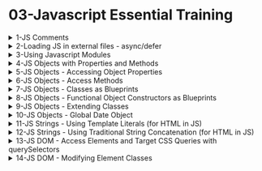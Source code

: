 # 03-Javascript Essential Training

<details>
<summary>1-JS Comments</summary>

# JS Comments

```js
// Single line comment

/* Multi-line comment
See! this line is also commented out! */

/**
 * function updateBackpack
 * returns HTML
 * @param {string} update
 */
const updateBackpack = (update) => {
  let main = document.querySelector("main"); // main is an element
  main.innerHTML = markup(backpack);
  console.info(update);
};
```

# #END</details>

<details>
<summary>2-Loading JS in external files - async/defer</summary>

# Loading JS in external files - async/defer

### src-AI-Software/my_projects/06_js_ess_proj/Exercises/DEMO/02_03/index.html:

```html
<!DOCTYPE html>
<html lang="en">
  <head>
    <meta charset="UTF-8" />
    <meta name="viewport" content="width=device-width, initial-scale=1.0" />
    <title>Module demo</title>
    <script src="script.js" defer></script>
  </head>
  <body></body>
</html>
```

### src-AI-Software/my_projects/06_js_ess_proj/Exercises/DEMO/02_03/script.js:

```js
/**
 * Create a Backpack object, populate some HTML to display its properties.
 */
const updateBackpack = (update) => {
  let main = document.querySelector("main");
  main.innerHTML = markup(backpack);
  console.info(update);
};

const backpack = {
  name: "Everyday Backpack",
  volume: 30,
  color: "grey",
  pocketNum: 15,
  strapLength: {
    left: 26,
    right: 26,
  },
  lidOpen: false,
  toggleLid: function (lidStatus) {
    this.lidOpen = lidStatus;
    updateBackpack(`Lid status changed.`);
  },
  newStrapLength: function (lengthLeft, lengthRight) {
    this.strapLength.left = lengthLeft;
    this.strapLength.right = lengthRight;
    updateBackpack(`Strap lengths updated.`);
  },
};

const markup = (backpack) => {
  return `
  <div>
    <h3>${backpack.name}</h3>
    <ul>
      <li>Volume: ${backpack.volume}</li>
      <li>Color: ${backpack.color}</li>
      <li>Number of pockets: ${backpack.pocketNum}</li>
      <li>Strap lengths: L: ${backpack.strapLength.left}, R: ${
    backpack.strapLength.right
  } </li>
      <li>Top lid: ${backpack.lidOpen ? "Open" : "Closed"}</li>
    </ul>
  </div>
`;
};

const main = document.createElement("main");
main.innerHTML = markup(backpack);
document.body.appendChild(main);

```

![image](https://github.com/omeatai/src-AI-Software/assets/32337103/7a2527a8-053d-42d7-8977-29590ac3c285)
![image](https://github.com/omeatai/src-AI-Software/assets/32337103/655ed317-c00b-41f1-b92a-ff22b6c8e4e3)
![image](https://github.com/omeatai/src-AI-Software/assets/32337103/1e866625-1f55-4eca-a72a-e4cb4694679f)
![image](https://github.com/omeatai/src-AI-Software/assets/32337103/ddb21a9a-886c-4e4d-ad69-3c52e3f86d9c)
![image](https://github.com/omeatai/src-AI-Software/assets/32337103/d9843fb1-98be-4b06-afbc-220cec2b08ef)

<img width="1492" alt="image" src="https://github.com/omeatai/src-AI-Software/assets/32337103/2bebf9cd-6349-4dc9-a93a-d7899a8e4dce">
<img width="1492" alt="image" src="https://github.com/omeatai/src-AI-Software/assets/32337103/2d7d8f8b-937f-48cd-a3f4-b70f6399cd03">

# #END</details>

<details>
<summary>3-Using Javascript Modules</summary>

# Using Javascript Modules

### src-AI-Software/my_projects/06_js_ess_proj/Exercises/DEMO/02_04/index.html:

```html
<!DOCTYPE html>
<html lang="en">
  <head>
    <meta charset="UTF-8" />
    <meta name="viewport" content="width=device-width, initial-scale=1.0" />
    <title>Module demo</title>
    <script type="module" src="backpack.js"></script>
    <script type="module" src="script.js"></script>
  </head>
  <body></body>
</html>

```

### src-AI-Software/my_projects/06_js_ess_proj/Exercises/DEMO/02_04/backpack.js:

```js
const updateBackpack = (update) => {
  let main = document.querySelector("main");
  main.innerHTML = markup(backpack);
  console.info(update);
};

const backpack = {
  name: "Everyday Backpack",
  volume: 30,
  color: "grey",
  pocketNum: 15,
  strapLength: {
    left: 26,
    right: 26,
  },
  lidOpen: false,
  toggleLid: function (lidStatus) {
    this.lidOpen = lidStatus;
    updateBackpack(`Lid status changed.`);
  },
  newStrapLength: function (lengthLeft, lengthRight) {
    this.strapLength.left = lengthLeft;
    this.strapLength.right = lengthRight;
    updateBackpack(`Strap lengths updated.`);
  },
};

export default backpack;
```

### src-AI-Software/my_projects/06_js_ess_proj/Exercises/DEMO/02_04/script.js:

```js
/**
 * Create a Backpack object, populate some HTML to display its properties.
 */
import backpack from "./backpack.js";

const markup = (backpack) => {
  return `
  <div>
    <h3>${backpack.name}</h3>
    <ul>
      <li>Volume: ${backpack.volume}</li>
      <li>Color: ${backpack.color}</li>
      <li>Number of pockets: ${backpack.pocketNum}</li>
      <li>Strap lengths: L: ${backpack.strapLength.left}, R: ${
    backpack.strapLength.right
  } </li>
      <li>Top lid: ${backpack.lidOpen ? "Open" : "Closed"}</li>
    </ul>
  </div>
`;
};

const main = document.createElement("main");
main.innerHTML = markup(backpack);
document.body.appendChild(main);

```

![image](https://github.com/omeatai/src-AI-Software/assets/32337103/e8ce63d9-72da-4714-b72a-e464c8990440)

<img width="1492" alt="image" src="https://github.com/omeatai/src-AI-Software/assets/32337103/a3c7f6bf-b688-4330-98fa-49ea38cbb029">
<img width="1492" alt="image" src="https://github.com/omeatai/src-AI-Software/assets/32337103/09d0ecee-1361-42a3-85ad-4bc9128b9e1d">
<img width="1492" alt="image" src="https://github.com/omeatai/src-AI-Software/assets/32337103/3123111d-0662-4741-8cef-9832b3554e4b">

# #END</details>

<details>
<summary>4-JS Objects with Properties and Methods </summary>

## JS Objects with Properties and Methods

### src-AI-Software/my_projects/06_js_ess_proj/Exercises/DEMO/03_02/index.html:

```html
<!DOCTYPE html>
<html lang="en">
  <head>
    <meta charset="UTF-8" />
    <meta name="viewport" content="width=device-width, initial-scale=1.0" />
    <title>Building a JavaScript object from scratch</title>
    <script src="script.js" defer></script>
  </head>
  <body></body>
</html>

```

### src-AI-Software/my_projects/06_js_ess_proj/Exercises/DEMO/03_02/script.js:

```js
/**
 * Create a Backpack object.
 */

const backpack = {
  name: "Everyday Backpack", // This is a Property
  volume: 30,
  color: "grey",
  pocketNum: 15, // This is a Property
  strapLength: {
    // This is a Property
    left: 26,
    right: 26,
  },
  lidOpen: false, // This is a Property

  toggleLid: function (lidStatus) {
    // This is a Method
    this.lidOpen = lidStatus;
  },
  newStrapLength: function (lengthLeft, lengthRight) {
    // This is a Method
    this.strapLength.left = lengthLeft;
    this.strapLength.right = lengthRight;
  },
};

```

![image](https://github.com/omeatai/src-AI-Software/assets/32337103/afb49d58-ca67-4516-bb29-c8c074b1f47e)

<img width="1492" alt="image" src="https://github.com/omeatai/src-AI-Software/assets/32337103/45ef5068-dc20-48cb-a955-e48e320c64d8">

# #END</details>

<details>
<summary>5-JS Objects - Accessing Object Properties </summary>

# JS Objects - Accessing Object Properties

### src-AI-Software/my_projects/06_js_ess_proj/Exercises/DEMO/03_08/index.html:

```html
<!DOCTYPE html>
<html lang="en">
  <head>
    <meta charset="UTF-8" />
    <meta name="viewport" content="width=device-width, initial-scale=1.0" />
    <title>Object methods</title>
    <script src="script.js" defer></script>
  </head>
  <body></body>
</html>

```

### src-AI-Software/my_projects/06_js_ess_proj/Exercises/DEMO/03_08/script.js:

```js
/**
 * Create a Backpack object.
 */

const backpack = {
  name: "Everyday Backpack",
  volume: 30,
  color: "grey",
  pocketNum: 15,
  strapLength: {
    left: 26,
    right: 26,
  },
  lidOpen: false,

  toggleLid: function (lidStatus) {
    this.lidOpen = lidStatus;
  },
  newStrapLength: function (lengthLeft, lengthRight) {
    this.strapLength.left = lengthLeft;
    this.strapLength.right = lengthRight;
  },
};

console.log("The backpack object:", backpack);
console.log("The pocketNum value:", backpack.pocketNum);
console.log("Left before:", backpack.strapLength.left);

console.log("The pocketNum value:", backpack["pocketNum"]);

let query = "pocketNum";
console.log("The pocketNum value:", backpack[query]);
```

## Output

```x
The backpack object: {name: 'Everyday Backpack', volume: 30, color: 'grey', pocketNum: 15, strapLength: {…}, …}
The pocketNum value: 15
Left before: 26
The pocketNum value: 15
The pocketNum value: 15
```

![image](https://github.com/omeatai/src-AI-Software/assets/32337103/ae17e8fd-7c08-4ab5-9153-fe24d75f9a05)

<img width="1492" alt="image" src="https://github.com/omeatai/src-AI-Software/assets/32337103/17d02b3c-7bf2-4841-904b-5626e8bb1263">

### src-AI-Software/my_projects/06_js_ess_proj/Exercises/DEMO/Practice/03_07/script.js:

```js
/**
 * Practice: Building objects
 *
 * - Create JavaScript objects based on objects in your current environment.
 * - Give each object an identifiable name.
 * - Create properties to describe the objects and set their values.
 * - Find an object that has another object inside of it to create a nested object.
 * - Test your objects in the browser console by accessing the entire object and its specific properties.
 */

// Create an object for a car
const car = {
  make: "Toyota",
  model: "Corolla",
  year: 2020,
  color: "black",
  price: 20000,
  lightBulbON: true,
  "travel bag": {
    brand: "chanel",
    color: "black",
    straps: 2,
    compartments: 3,
    contents: {
      clothes: 5,
      shoes: 2,
      toiletries: 1,
      electronics: 1,
    },
  },

  start: function () {
    console.log("Car started");
  },

  stop: function () {
    console.log("Car stopped");
  },

  drive: function () {
    console.log("Car is moving");
  },

  toggleLights: function (lightBulbON) {
    this.lightBulbON = !this.lightBulbON;
    console.log(
      this.lightBulbON ? "Light is turned ON" : "Light is turned OFF"
    );
  },

  lightStatus: function () {
    console.log(this.lightBulbON ? "Light is ON" : "Light is OFF");
    return this.lightBulbON;
  },
};

console.log("Car", car);
console.log("Car Model", car.model);
console.log("Car Year", car.year);
console.log("Car Bulb Status", car.lightStatus());
console.log("Car Luggage contents", car["travel bag"].contents);

```

## Output

```x
Car 
{make: 'Toyota', model: 'Corolla', year: 2020, color: 'black', price: 20000, …}
Car Model Corolla
Car Year 2020
Light is ON
Car Bulb Status true
Car Luggage contents 
{clothes: 5, shoes: 2, toiletries: 1, electronics: 1}
clothes: 5
electronics: 1
shoes: 2
toiletries: 1

```

![image](https://github.com/omeatai/src-AI-Software/assets/32337103/ec2ab3d9-bbbf-453f-9b2b-4811661d14b1)


# #END</details>

<details>
<summary>6-JS Objects - Access Methods </summary>

# JS Objects - Access Methods

### src-AI-Software/my_projects/06_js_ess_proj/Exercises/DEMO/03_08e/index.html:

```html
<!DOCTYPE html>
<html lang="en">
  <head>
    <meta charset="UTF-8" />
    <meta name="viewport" content="width=device-width, initial-scale=1.0" />
    <title>Object methods</title>
    <script src="script.js" defer></script>
  </head>
  <body></body>
</html>

```

### src-AI-Software/my_projects/06_js_ess_proj/Exercises/DEMO/03_08e/script.js:

```js
/**
 * Create a Backpack object.
 */

const backpack = {
  name: "Everyday Backpack",
  volume: 30,
  color: "grey",
  pocketNum: 15,
  strapLength: {
    left: 26,
    right: 26,
  },
  lidOpen: false,
  toggleLid: function (lidStatus) {
    this.lidOpen = lidStatus;
  },
  newStrapLength: function (lengthLeft, lengthRight) {
    this.strapLength.left = lengthLeft;
    this.strapLength.right = lengthRight;
  },
};

console.log("The backpack object:", backpack);
console.log("The pocketNum value:", backpack.pocketNum);
console.log("Left before:", backpack.strapLength.left);

backpack.newStrapLength(10, 15);

console.log("Left after:", backpack.strapLength.left);

```

## Output

```x
The backpack object: {name: 'Everyday Backpack', volume: 30, color: 'grey', pocketNum: 15, strapLength: {…}, …}color: "grey"lidOpen: falsename: "Everyday Backpack"newStrapLength: ƒ (lengthLeft, lengthRight)pocketNum: 15strapLength: {left: 10, right: 15}toggleLid: ƒ (lidStatus)volume: 30[[Prototype]]: Object
The pocketNum value: 15
Left before: 26
Left after: 10
```

![image](https://github.com/omeatai/src-AI-Software/assets/32337103/ad7cec28-0894-4a41-9ad7-3800aecaa13e)

<img width="1492" alt="image" src="https://github.com/omeatai/src-AI-Software/assets/32337103/776614f9-2f88-41b7-b2e9-b5fad9d297e6">

### src-AI-Software/my_projects/06_js_ess_proj/Exercises/DEMO/Practice/03_09/script.js:

```js
/**
 * Practice: Making methods
 *
 * - Create a method for each object property.
 * - The method receives a value to match the property to be changed.
 * - Create a simple function to replace the current property value with the received value.
 * - Test the method by sending new values and checking the properties in the console.
 */

const backpack = {
  name: "Everyday Backpack",
  volume: 30,
  color: "grey",
  pocketNum: 15,
  strapLength: {
    left: 26,
    right: 26,
  },
  toggleLid: function (lidStatus) {
    this.lidOpen = lidStatus;
  },
  newStrapLength: function (lengthLeft, lengthRight) {
    this.strapLength.left = lengthLeft;
    this.strapLength.right = lengthRight;
  },

  setName: function (newName) {
    this.name = newName;
    console.log("The new name is: ", this.name);
  },

  setVolume: function (newVolume) {
    this.volume = newVolume;
    console.log("The new volume is: ", this.volume);
  },

  setColor: function (newColor) {
    this.color = newColor;
    console.log("The new color is: ", this.color);
  },

  setStrapLength: function (leftStrapLength, rightStrapLength) {
    this.strapLength.left = leftStrapLength;
    this.strapLength.right = rightStrapLength;
    console.log("The new strap length is: ", this.strapLength);
  },
};

```

## Output

```x
backpack.name
'Everyday Backpack'

backpack.setName("Ruby Backpack")
script.js:29 The new name is:  Ruby Backpack
undefined

backpack.name
'Ruby Backpack'

backpack.setStrapLength(10, 15)
script.js:45 The new strap length is:  {left: 10, right: 15}
undefined

backpack.strapLength
{left: 10, right: 15}
```

![image](https://github.com/omeatai/src-AI-Software/assets/32337103/941ca51e-5a3a-40f2-8bf9-3a87b0875084)

<img width="1448" alt="image" src="https://github.com/omeatai/src-AI-Software/assets/32337103/d3cd6967-7127-4fd9-88c1-0a27042aba6e">

# #END</details>

<details>
<summary>7-JS Objects - Classes as Blueprints </summary>

# JS Objects - Classes as Blueprints

### src-AI-Software/my_projects/06_js_ess_proj/Exercises/DEMO/03_10/index.html:

```html
<!DOCTYPE html>
<html lang="en">
  <head>
    <meta charset="UTF-8" />
    <meta name="viewport" content="width=device-width, initial-scale=1.0" />
    <title>Classes</title>
    <script type="module" src="Backpack.js"></script>
    <script type="module" src="script.js"></script>
  </head>
  <body></body>
</html>

```

### src-AI-Software/my_projects/06_js_ess_proj/Exercises/DEMO/03_10/Backpack.js:

```js
/**
 * Creating classes:
 *
 * Class declaration: class Name {}
 * Class expression:  const Name = class {}
 */

class Backpack {
  constructor(
    // Defines parameters:
    name,
    volume,
    color,
    pocketNum,
    strapLengthL,
    strapLengthR,
    lidOpen
  ) {
    // Define properties:
    this.name = name;
    this.volume = volume;
    this.color = color;
    this.pocketNum = pocketNum;
    this.strapLength = {
      left: strapLengthL,
      right: strapLengthR,
    };
    this.lidOpen = lidOpen;
  }

  // Add methods like normal functions:
  toggleLid(lidStatus) {
    this.lidOpen = lidStatus;
  }
  newStrapLength(lengthLeft, lengthRight) {
    this.strapLength.left = lengthLeft;
    this.strapLength.right = lengthRight;
  }
}

export default Backpack;

```

### src-AI-Software/my_projects/06_js_ess_proj/Exercises/DEMO/03_10/script.js:

```js
/**
 * Create a class for the Backpack object type.
 * @link https://developer.mozilla.org/en-US/docs/Web/JavaScript/Reference/Classes
 */
import Backpack from "./Backpack.js";

const everydayPack = new Backpack(
  "Everyday Backpack",
  30,
  "grey",
  15,
  26,
  26,
  false
);

console.log("The everydayPack object:", everydayPack);
console.log("The pocketNum value:", everydayPack.pocketNum);

```

## Output

```x
The everydayPack object: Backpack {name: 'Everyday Backpack', volume: 30, color: 'grey', pocketNum: 15, strapLength: {…}, …}
The pocketNum value: 15
```

![image](https://github.com/omeatai/src-AI-Software/assets/32337103/9ba1b5a0-e4b3-4b20-82a6-2f147e214b1f)

<img width="1492" alt="image" src="https://github.com/omeatai/src-AI-Software/assets/32337103/3b359261-5164-472b-aaa0-6e28bb1d527a">

<img width="1492" alt="image" src="https://github.com/omeatai/src-AI-Software/assets/32337103/d4550153-068d-48db-b8d7-ab06394f56d9">

# #END</details>

<details>
<summary>8-JS Objects - Functional Object Constructors as Blueprints </summary>

# JS Objects - Functional Object Constructors as Blueprints

### src-AI-Software/my_projects/06_js_ess_proj/Exercises/DEMO/03_11/index.html:

```html
<!DOCTYPE html>
<html lang="en">
  <head>
    <meta charset="UTF-8" />
    <meta name="viewport" content="width=device-width, initial-scale=1.0" />
    <title>Classes</title>
    <script src="script.js" defer></script>
  </head>
  <body></body>
</html>

```

### src-AI-Software/my_projects/06_js_ess_proj/Exercises/DEMO/03_11/script.js:

```js
/**
 * Create an object constructor function for the Backpack object type.
 * @link https://developer.mozilla.org/en-US/docs/Web/JavaScript/Reference/Operators/new
 */

function Backpack(
  name,
  volume,
  color,
  pocketNum,
  strapLengthL,
  strapLengthR,
  lidOpen
) {
  this.name = name;
  this.volume = volume;
  this.color = color;
  this.pocketNum = pocketNum;
  this.strapLength = {
    left: strapLengthL,
    right: strapLengthR,
  };
  this.lidOpen = lidOpen;

  // Methods are within the Constructor
  this.toggleLid = function (lidStatus) {
    this.lidOpen = lidStatus;
  };
  this.newStrapLength = function (lengthLeft, lengthRight) {
    this.strapLength.left = lengthLeft;
    this.strapLength.right = lengthRight;
  };
}

const everydayPack = new Backpack(
  "Everyday Backpack",
  30,
  "grey",
  15,
  26,
  26,
  false
);

```

![image](https://github.com/omeatai/src-AI-Software/assets/32337103/34bcd280-72f6-494f-8071-94e599e0a678)

<img width="1448" alt="image" src="https://github.com/omeatai/src-AI-Software/assets/32337103/f742e4f2-6adb-4cec-8acf-729fc1655e05">

# Another Sample

```js
const bookTitle = "Alice's Adventures in Wonderland"
const bookAuthor = "Lewis Carroll"
const bookPubYear = 1865
const bookISBN = 9798369203415

// Your code goes here
function Book(bookTitle, bookAuthor, bookISBN, bookPubYear){
        this.title = bookTitle
        this.author = bookAuthor
        this.ISBN = bookISBN
        this.publicationYear = bookPubYear
}

```

# #END</details>

<details>
<summary>9-JS Objects - Extending Classes </summary>

# JS Objects - Extending Classes

### src-AI-Software/my_projects/06_js_ess_proj/Exercises/DEMO/03_11/index.html:

```js
<!DOCTYPE html>
<html lang="en">
  <head>
    <meta charset="UTF-8" />
    <meta name="viewport" content="width=device-width, initial-scale=1.0" />
    <title>Extending Classes</title>
    <script src="script.js" defer></script>
  </head>
  <body></body>
</html>

```

### src-AI-Software/my_projects/06_js_ess_proj/Exercises/DEMO/03_11/script.js:

```js
/**
 * Create an object constructor function for the Backpack object type.
 * @link https://developer.mozilla.org/en-US/docs/Web/JavaScript/Reference/Operators/new
 */

class Backpack {
  constructor(
    // Defines parameters:
    name,
    volume,
    color,
    pocketNum,
    strapLengthL,
    strapLengthR,
    lidOpen
  ) {
    // Define properties:
    this.name = name;
    this.volume = volume;
    this.color = color;
    this.pocketNum = pocketNum;
    this.strapLength = {
      left: strapLengthL,
      right: strapLengthR,
    };
    this.lidOpen = lidOpen;
  }

  // Add methods like normal functions:
  toggleLid(lidStatus) {
    this.lidOpen = lidStatus;
  }
  newStrapLength(lengthLeft, lengthRight) {
    this.strapLength.left = lengthLeft;
    this.strapLength.right = lengthRight;
  }
}

class HikingBackpack extends Backpack {
  constructor(
    name,
    volume,
    color,
    pocketNum,
    strapLengthL,
    strapLengthR,
    lidOpen,
    hydrationCapacity
  ) {
    // Initialize the parent class properties
    super(name, volume, color, pocketNum, strapLengthL, strapLengthR, lidOpen);
    // New property specific to HikingBackpack
    this.hydrationCapacity = hydrationCapacity; // Capacity in liters
  }

  // Method to check the hydration level and alert if it needs refilling
  checkHydration() {
    if (this.hydrationCapacity > 0) {
      console.log(`You have ${this.hydrationCapacity} liters of water left.`);
    } else {
      console.log("Time to refill your water!");
    }
  }

  // Extend or override methods from the parent class if necessary
  // For example, adding extra functionality when the lid is toggled
  toggleLid(lidStatus) {
    super.toggleLid(lidStatus); // Call the parent method
    if (lidStatus) {
      console.log(
        "Your hiking backpack lid is open. Remember to check to make sure the hydration pack is inserted."
      );
    } else {
      console.log(
        "Your hiking backpack lid is closed. Remember to check to make sure the hydration pack is inserted."
      );
    }
  }
}

const everydayPack = new HikingBackpack(
  "Everyday Backpack",
  30,
  "grey",
  15,
  26,
  26,
  false,
  30
);

console.log("The everydayPack object:", everydayPack);
console.log("The hydration level:", everydayPack.hydrationCapacity);
console.log("Check the hydration pack", everydayPack.checkHydration());
console.log("Open the lid", everydayPack.toggleLid(true));

```

## Output

```x
The everydayPack object: HikingBackpack {name: 'Everyday Backpack', volume: 30, color: 'grey', pocketNum: 15, strapLength: {…}, …}
The hydration level: 30
You have 30 liters of water left.
Check the hydration pack undefined
Your hiking backpack lid is open. Remember to check to make sure the hydration pack is inserted.
```

![image](https://github.com/omeatai/src-AI-Software/assets/32337103/feb208e1-8c4b-4bdb-9fb0-9e998fcb934b)

<img width="1448" alt="image" src="https://github.com/omeatai/src-AI-Software/assets/32337103/b49ff9ef-27fd-4d26-92e8-ceceee4c45d6">

### src-AI-Software/my_projects/06_js_ess_proj/Exercises/DEMO/Practice/03_12b/index.html:

```html
<!DOCTYPE html>
<html lang="en">
  <head>
    <meta charset="UTF-8" />
    <meta name="viewport" content="width=device-width, initial-scale=1.0" />
    <title>Practice: Making classes and objects</title>
    <script type="module" src="script.js" defer></script>
  </head>
  <body></body>
</html>

```

### src-AI-Software/my_projects/06_js_ess_proj/Exercises/DEMO/Practice/03_12b/script.js:

```js
/**
 * Practice: Making classes and objects
 *
 * - Find a type of object you have more than one of in your house (eg. clothing, writing tools, etc).
 * - Create a class describing this object type - its properties and methods.
 * - Create several objects using the class.
 * - Test the objects by calling their properties and using their methods in the console.
 */

import { Jug, ArmyJug } from "./Jug.js";

const mySmallJug = new Jug("My Small Jug", 5, "green", "plastic", false);
const myArmyJug = new ArmyJug("My Army Jug", 10, "brown", "metal", true, true);

console.log(mySmallJug);
console.log(mySmallJug.volume);
console.log(mySmallJug.setVolume(10));
console.log(mySmallJug.volume);

console.log(myArmyJug);
console.log(myArmyJug.color);
console.log(myArmyJug.hasStraw);
console.log(myArmyJug.toggleStraw());
console.log(myArmyJug.hasStraw);

/**
 * Creates a new WaterJug object.
 * @param {string} name - The name of the WaterJug.
 * @param {number} volume - The volume of the water in the jug in liters.
 * @param {string} color- The color of the water jug.
 * @param {string} material - The type of material used to make the jug.
 * @param {boolean} lidOpen - The status of the lid on the jug.
 */

const waterJug = {
  name: "Water Jug",
  volume: 15,
  color: "blue",
  material: "plastic",
  lidOpen: false,

  toggleLid: function (lidStatus) {
    this.lidOpen = lidStatus;
  },
  setVolume: function (newVolume) {
    this.volume = newVolume;
    console.log("The new volume is: ", this.volume);
  },
  setName: function (newName) {
    this.name = newName;
    console.log("The new name is: ", this.name);
  },
};

```

### src-AI-Software/my_projects/06_js_ess_proj/Exercises/DEMO/Practice/03_12b/Jug.js:

```js
/**
 * Represents a water jug with various properties.
 * @class Jug
 * @constructor
 * @param {string} name - The name of the water jug.
 * @param {number} volume - The volume of water in the jug, in liters.
 * @param {string} color - The color of the jug.
 * @param {string} material - The material used to make the jug.
 * @param {boolean} lidOpen - Indicates whether the jug's lid is open or closed.
 */
class Jug {
  constructor(name, volume, color, material, lidOpen) {
    this.name = name;
    this.volume = volume;
    this.color = color;
    this.material = material;
    this.lidOpen = lidOpen;
  }

  /**
   * Toggles the status of the Jug's lid from open to close or vice versa.
   * @returns {void}
   */
  toggleLid(lidStatus) {
    this.lidOpen = lidStatus;
  }

  /**
   * Sets the volume of the Jug.
   * Logs the new volume to the console.
   * @param {number} newVolume - The new volume to set.
   * @returns {void}
   */
  setVolume(newVolume) {
    this.volume = newVolume;
    console.log(`The new volume is: ${this.volume}`);
  }

  /**
   * Sets the name of the Jug.
   * Logs the new name to the console.
   * @param {string} newName - The new name to set.
   * @returns {void}
   */
  setName(newName) {
    this.name = newName;
    console.log("The new name is: ", this.name);
  }
}

/**
 * Represents an Army Jug with properties and methods
 *
 * @class ArmyJug
 * @extends {Jug}
 * @constructor
 * @param {string} name - The name of the water jug.
 * @param {number} volume - The volume of water in the jug, in liters.
 * @param {string} color - The color of the jug.
 * @param {string} material - The material used to make the jug.
 * @param {boolean} lidOpen - Indicates whether the jug's lid is open or closed.
 * @param {boolean} hasStraw - Indicates whether a straw is in the Jug as true or false.
 */
class ArmyJug extends Jug {
  constructor(name, volume, color, material, lidOpen, hasStraw) {
    super(name, volume, color, material, lidOpen);
    this.hasStraw = true;
  }

  /**
   * Toggle the status of the hasStraw property in the Army Jug.
   * Logs the hasStraw property status
   * @returns {void}
   */
  toggleStraw() {
    this.hasStraw = !this.hasStraw;
    console.log("The straw is: ", this.hasStraw ? "inside" : "outside");
  }

  /**
   * Sets the volume of the Army Jug.
   * overwrites the setVolume method in the Jug class.
   * @param {number} newVolume
   * @returns {void}
   */
  setVolume(newVolume) {
    this.volume = newVolume;
    console.log("The new Army Jug volume is: ", this.volume + 30);
  }

  /**
   * Sets the name of the Army Jug.
   * Extends the setName method in the Jug class.
   * @param {string} newName
   * @returns {void}
   */
  setName(newName) {
    super.setName(newName);
    console.log("It is an Army Jug.");
  }
}

export { Jug, ArmyJug };

```

Output:

```x
Jug {name: 'My Small Jug', volume: 5, color: 'green', material: 'plastic', lidOpen: false}
5
The new volume is: 10
undefined
10

ArmyJug {name: 'My Army Jug', volume: 10, color: 'brown', material: 'metal', lidOpen: true, …}
brown
true
The straw is:  outside
undefined
false
```

![image](https://github.com/omeatai/src-AI-Software/assets/32337103/47c10e6b-99d5-47c0-a8de-29738095641e)

<img width="1492" alt="image" src="https://github.com/omeatai/src-AI-Software/assets/32337103/29e83d69-f50c-4be6-9067-85c2882a04f8">
<img width="1492" alt="image" src="https://github.com/omeatai/src-AI-Software/assets/32337103/e47dcdf0-54e9-4688-a274-2f710a41cfea">

# #END</details>

<details>
<summary>10-JS Objects - Global Date Object </summary>

# JS Objects - Global Date Object

## MDN Date Object = [https://developer.mozilla.org/en-US/docs/Web/JavaScript/Reference/Global_Objects/Date](https://developer.mozilla.org/en-US/docs/Web/JavaScript/Reference/Global_Objects/Date)

### src-AI-Software/my_projects/06_js_ess_proj/Exercises/DEMO/03_13e/index.html:

```html
<!DOCTYPE html>
<html lang="en">
  <head>
    <meta charset="UTF-8" />
    <meta name="viewport" content="width=device-width, initial-scale=1.0" />
    <title>Classes</title>
    <script type="module" src="Backpack.js"></script>
    <script type="module" src="script.js"></script>
  </head>
  <body></body>
</html>

```

### src-AI-Software/my_projects/06_js_ess_proj/Exercises/DEMO/03_13e/Backpack.js:

```js
class Backpack {
  constructor(
    name,
    volume,
    color,
    pocketNum,
    strapLengthL,
    strapLengthR,
    lidOpen,
    dateAcquired
  ) {
    this.name = name;
    this.volume = volume;
    this.color = color;
    this.pocketNum = pocketNum;
    this.strapLength = {
      left: strapLengthL,
      right: strapLengthR,
    };
    this.lidOpen = lidOpen;
    this.dateAcquired = dateAcquired;
  }
  toggleLid(lidStatus) {
    this.lidOpen = lidStatus;
  }
  newStrapLength(lengthLeft, lengthRight) {
    this.strapLength.left = lengthLeft;
    this.strapLength.right = lengthRight;
  }
  backpackAge() {
    let now = new Date();
    let acquired = new Date(this.dateAcquired);
    let elapsed = now - acquired; // elapsed time in milliseconds
    let daysSinceAcquired = Math.floor(elapsed / (1000 * 3600 * 24));
    return daysSinceAcquired;
  }
}

export default Backpack;

```

## src-AI-Software/my_projects/06_js_ess_proj/Exercises/DEMO/03_13e/script.js:

```js
/**
 * Use the global Date() object to transform dates.
 * @link https://developer.mozilla.org/en-US/docs/Web/JavaScript/Reference/Global_Objects/Date
 */

import Backpack from "./Backpack.js";

const everydayPack = new Backpack(
  "Everyday Backpack",
  30,
  "grey",
  15,
  26,
  26,
  false,
  "December 5, 2018 15:00:00 PST"
);

console.log("The everydayPack object:", everydayPack);
console.log("The pocketNum value:", everydayPack.pocketNum);
console.log("Days since aquired:", everydayPack.backpackAge());

```

## Output:

```x
The everydayPack object: Backpackcolor: "grey"dateAcquired: "December 5, 2018 15:00:00 PST"lidOpen: falsename: "Everyday Backpack"pocketNum: 15strapLength: {left: 26, right: 26}volume: 30[[Prototype]]: Object
The pocketNum value: 15
Days since aquired: 2037
```

![image](https://github.com/omeatai/src-AI-Software/assets/32337103/9a2a61b7-ca8d-4554-b86a-d1624499a55b)
![image](https://github.com/omeatai/src-AI-Software/assets/32337103/d3a59e24-4111-4d70-bb3a-48d87fab09e1)

<img width="1492" alt="image" src="https://github.com/omeatai/src-AI-Software/assets/32337103/db55a596-3671-42f4-a807-4fe8ca68f5e0">
<img width="1492" alt="image" src="https://github.com/omeatai/src-AI-Software/assets/32337103/e20dafea-3b85-4fa6-90e4-6b15cb58e403">

# #END</details>

<details>
<summary>11-JS Strings - Using Template Literals (for HTML in JS) </summary>

# JS Strings - Using Template Literals (for HTML in JS)

### src-AI-Software/my_projects/06_js_ess_proj/Exercises/DEMO/04_01e/index.html:

```html
<!DOCTYPE html>
<html lang="en">
  <head>
    <meta charset="UTF-8" />
    <meta name="viewport" content="width=device-width, initial-scale=1.0" />
    <title>String output</title>
    <script type="module" src="Backpack.js"></script>
    <script type="module" src="script.js"></script>
  </head>
  <body></body>
</html>

```

### src-AI-Software/my_projects/06_js_ess_proj/Exercises/DEMO/04_01e/Backpack.js:

```js
class Backpack {
  constructor(
    name,
    volume,
    color,
    pocketNum,
    strapLengthL,
    strapLengthR,
    lidOpen,
    dateAcquired
  ) {
    this.name = name;
    this.volume = volume;
    this.color = color;
    this.pocketNum = pocketNum;
    this.strapLength = {
      left: strapLengthL,
      right: strapLengthR,
    };
    this.lidOpen = lidOpen;
    this.dateAcquired = dateAcquired;
  }
  toggleLid(lidStatus) {
    this.lidOpen = lidStatus;
  }
  newStrapLength(lengthLeft, lengthRight) {
    this.strapLength.left = lengthLeft;
    this.strapLength.right = lengthRight;
  }
  backpackAge() {
    let now = new Date();
    let acquired = new Date(this.dateAcquired);
    let elapsed = now - acquired; // elapsed time in milliseconds
    let daysSinceAcquired = Math.floor(elapsed / (1000 * 3600 * 24));
    return daysSinceAcquired;
  }
}

export default Backpack;

```

### src-AI-Software/my_projects/06_js_ess_proj/Exercises/DEMO/04_01e/script.js:

```js
/**
 * Use template literals to output HTML
 * @link https://developer.mozilla.org/en-US/docs/Web/JavaScript/Reference/Template_literals
 *
 */
import Backpack from "./Backpack.js";

const everydayPack = new Backpack(
  "Everyday Pack",
  30,
  "grey",
  15,
  26,
  26,
  false,
  "December 5, 2018 15:00:00 PST"
);

const content = `
  <main>
    <article>
      <h1>${everydayPack.name}</h1>
      <ul>
        <li>Volume: ${everydayPack.volume}</li>
        <li>Color: ${everydayPack.color}</li>
        <li>Age: ${everydayPack.backpackAge()}</li>
        <li>Number of pockets: ${everydayPack.pocketNum}</li>
        <li>Left strap length: ${everydayPack.strapLength.left}</li>
        <li>Right strap length: ${everydayPack.strapLength.right}</li>
        <li>Lid status: ${everydayPack.lidOpen}</li>
      </ul>
    </article>
  </main>
`;

document.body.innerHTML = content;

console.log("The everydayPack object:", everydayPack);
console.log("The pocketNum value:", everydayPack.pocketNum);
console.log("Days since aquired:", everydayPack.backpackAge());

```

![image](https://github.com/omeatai/src-AI-Software/assets/32337103/fb480a4f-e1f2-4605-807f-fb3f70dc36be)

<img width="1534" alt="image" src="https://github.com/omeatai/src-AI-Software/assets/32337103/434dad16-3e99-491f-982a-137dba71e989">

## Another Example:

```js
function Camera(brand, model, year, format, lens, filmType) {
    this.brand = brand;
    this.model = model;
    this.year = year;
    this.format = format;
    this.lens = lens;
    this.filmType = filmType;
}

const getCurrentYear = () => new Date().getFullYear();

const cameraAge = (year) => getCurrentYear() - year;

// Goal output:
// My camera is a [brand] [model] made in [year] making it [age] years old. It's a [format] camera with a [lens] lens using [filmtype] film.`
const cameraHTML = (myCamera) => {
    // Your code goes between the backticks in `cameraStory` below.
    const cameraStory = `My camera is a ${myCamera.brand} ${myCamera.model} made in ${myCamera.year} making it ${cameraAge(myCamera.year)} years old. It's a ${myCamera.format} camera with a ${myCamera.lens} lens using ${myCamera.filmType} film.`;
    return cameraStory;
}    

const myCamera = new Camera("Hasselblad", "500C/M", 1963, "medium format", "Carl Zeiss 80mm f/2.8 Planar T", "120")
const result = cameraHTML(myCamera);

```

```x
Your code returned:
My camera is a Hasselblad 500C/M made in 1963 making it 61 years old.
It's a medium format camera with a Carl Zeiss 80mm f/2.8 Planar T lens using 120 film.
```

# #END</details>

<details>
<summary>12-JS Strings - Using Traditional String Concatenation (for HTML in JS) </summary>

# JS Strings - Using Traditional String Concatenation (for HTML in JS)

### src-AI-Software/my_projects/06_js_ess_proj/Exercises/DEMO/04_02e/index.html:

```html
<!DOCTYPE html>
<html lang="en">
  <head>
    <meta charset="UTF-8" />
    <meta name="viewport" content="width=device-width, initial-scale=1.0" />
    <title>String output</title>
    <script type="module" src="Backpack.js"></script>
    <script type="module" src="script.js"></script>
  </head>
  <body></body>
</html>

```

### src-AI-Software/my_projects/06_js_ess_proj/Exercises/DEMO/04_02e/Backpack.js:

```js
class Backpack {
  constructor(
    name,
    volume,
    color,
    pocketNum,
    strapLengthL,
    strapLengthR,
    lidOpen,
    dateAcquired
  ) {
    this.name = name;
    this.volume = volume;
    this.color = color;
    this.pocketNum = pocketNum;
    this.strapLength = {
      left: strapLengthL,
      right: strapLengthR,
    };
    this.lidOpen = lidOpen;
    this.dateAcquired = dateAcquired;
  }
  toggleLid(lidStatus) {
    this.lidOpen = lidStatus;
  }
  newStrapLength(lengthLeft, lengthRight) {
    this.strapLength.left = lengthLeft;
    this.strapLength.right = lengthRight;
  }
  backpackAge() {
    let now = new Date();
    let acquired = new Date(this.dateAcquired);
    let elapsed = now - acquired; // elapsed time in milliseconds
    let daysSinceAcquired = Math.floor(elapsed / (1000 * 3600 * 24));
    return daysSinceAcquired;
  }
}

export default Backpack;

```

### src-AI-Software/my_projects/06_js_ess_proj/Exercises/DEMO/04_02e/script.js:

```js
/**
 * Use template literals to output HTML
 * @link https://developer.mozilla.org/en-US/docs/Web/JavaScript/Reference/Template_literals
 *
 */
import Backpack from "./Backpack.js";

const everydayPack = new Backpack(
  "Everyday Pack",
  30,
  "grey",
  15,
  26,
  26,
  false,
  "December 5, 2018 15:00:00 PST"
);

const content = "<h1>" + everydayPack.name + "</h1>";

document.body.innerHTML = content;

console.log("The everydayPack object:", everydayPack);
console.log("The pocketNum value:", everydayPack.pocketNum);
console.log("Days since aquired:", everydayPack.backpackAge());

```

![image](https://github.com/omeatai/src-AI-Software/assets/32337103/97714b71-c017-4c32-9561-07c68819c9e7)

<img width="1534" alt="image" src="https://github.com/omeatai/src-AI-Software/assets/32337103/8748fd99-1438-4d96-918f-d17fe415c635">

# #END</details>

<details>
<summary>13-JS DOM - Access Elements and Target CSS Queries with querySelectors </summary>

# JS DOM - Access Elements and Target CSS Queries with querySelectors

## Select an element

```js
// Select the main element
document.querySelector("main")

// Select the article element in the main element
document.querySelector("main article")

// Select the main->article->figure->img element
document.querySelector("main article figure img")
document.querySelector("main img")

// Style the article element with a red border
document.querySelector("article").style.border="10px solid orange"
```

## Select all elements

```js
// Select all the list items
document.querySelectorAll("main li")

//Select the first item in the list
document.querySelectorAll("main li")[0]
document.querySelectorAll("main li:first-child")
document.querySelectorAll("main li:first-of-type")
document.querySelectorAll("main li:first-child").forEach(item => item.style.backgroundColor="blue")

//Select the last item in the list
document.querySelectorAll("main li")[(document.querySelectorAll("main li").length) - 1]
document.querySelectorAll("main li:last-child")
document.querySelectorAll("main li:last-of-type")
document.querySelectorAll("main li:last-child").forEach(item => item.style.backgroundColor="red")

//Select the third item in the list
document.querySelectorAll("main li:nth-child(3)")
document.querySelectorAll("main li:nth-child(3)").forEach(item => item.style.backgroundColor="purple")

//Select the first to third items from the top of the list
document.querySelectorAll("main li:nth-child(-n + 3)")
document.querySelectorAll("main li:nth-child(-n + 3)").forEach(item => item.style.border="5px solid red")

//Select the first to third items from the bottom of the list
document.querySelectorAll("main li:nth-last-child(-n + 3)")
document.querySelectorAll("main li:nth-last-child(-n + 3)").forEach(item => item.style.border="5px solid blue")

//Select the even indexed items in the list
document.querySelectorAll("main li:nth-child(even)")
document.querySelectorAll("main li:nth-child(even)").forEach(item => item.style.backgroundColor="#f0f8ff")

```

![image](https://github.com/omeatai/src-AI-Software/assets/32337103/a9914140-a3a5-4e57-a727-74ec8cb901fd)

### src-AI-Software/my_projects/06_js_ess_proj/Exercises/DEMO/05_02/index.html:

```html
<!DOCTYPE html>
<html lang="en">
  <head>
    <meta charset="UTF-8" />
    <meta name="viewport" content="width=device-width, initial-scale=1.0" />
    <title>BackpackPacker</title>
    <link
      href="https://fonts.googleapis.com/css2?family=Oswald:wght@200..700&family=Work+Sans:wght@100..900&display=swap"
      rel="stylesheet"
    />
    <link
      rel="stylesheet"
      href="../assets/style.css"
      type="text/css"
      media="all"
    />
    <script type="module" src="Backpack.js"></script>
    <script type="module" src="script.js"></script>
  </head>
  <body>
    <header class="siteheader">
      <div class="site-title">BackpackPacker</div>
      <div class="site-description">All backpack packing, all the time.</div>
    </header>
    <main class="maincontent"></main>
    <footer class="sitefooter">
      <p>
        Demo project for JavaScript Essential Training, a LinkedIn Learning
        course.
      </p>
    </footer>
  </body>
</html>

```

### src-AI-Software/my_projects/06_js_ess_proj/Exercises/DEMO/05_02/Backpack.js:

```js
class Backpack {
  constructor(
    name,
    volume,
    color,
    pocketNum,
    strapLengthL,
    strapLengthR,
    lidOpen,
    dateAcquired,
    image
  ) {
    this.name = name;
    this.volume = volume;
    this.color = color;
    this.pocketNum = pocketNum;
    this.strapLength = {
      left: strapLengthL,
      right: strapLengthR,
    };
    this.lidOpen = lidOpen;
    this.dateAcquired = dateAcquired;
    this.image = image;
  }
  toggleLid(lidStatus) {
    this.lidOpen = lidStatus;
  }
  newStrapLength(lengthLeft, lengthRight) {
    this.strapLength.left = lengthLeft;
    this.strapLength.right = lengthRight;
  }
  backpackAge() {
    let now = new Date();
    let acquired = new Date(this.dateAcquired);
    let elapsed = now - acquired; // elapsed time in milliseconds
    let daysSinceAcquired = Math.floor(elapsed / (1000 * 3600 * 24));
    return daysSinceAcquired;
  }
}

export default Backpack;

```

### src-AI-Software/my_projects/06_js_ess_proj/Exercises/DEMO/05_02/script.js:

```js
/**
 * Traverse the DOM tree using querySelector() and querySelectorAll()
 * @link https://developer.mozilla.org/en-US/docs/Web/API/Element/querySelector
 * @link https://developer.mozilla.org/en-US/docs/Web/API/Element/querySelectorAll
 */

import Backpack from "./Backpack.js";

const everydayPack = new Backpack(
  "Everyday Backpack",
  30,
  "grey",
  15,
  26,
  26,
  false,
  "December 5, 2018 15:00:00 PST",
  "../assets/images/everyday.svg"
);

const main = document.querySelector(".maincontent");

const content = `
  <article class="backpack" id="everyday">
    <figure class="backpack__image">
      <img src=${everydayPack.image} alt="" />
    </figure>
    <h1 class="backpack__name">${everydayPack.name}</h1>
    <ul class="backpack__features">
      <li class="backpack__volume">Volume:<span> ${
        everydayPack.volume
      }l</span></li>
      <li class="backpack__color">Color:<span> ${everydayPack.color}</span></li>
      <li class="backpack__age">Age:<span> ${everydayPack.backpackAge()} days old</span></li>
      <li class="backpack__pockets">Number of pockets:<span> ${
        everydayPack.pocketNum
      }</span></li>
      <li class="backpack__strap">Left strap length:<span> ${
        everydayPack.strapLength.left
      } inches</span></li>
      <li class="backpack__strap">Right strap length:<span> ${
        everydayPack.strapLength.right
      } inches</span></li>
      <li class="backpack__lid">Lid status:<span> ${
        everydayPack.lidOpen
      }</span></li>
    </ul>
  </article>
`;

main.innerHTML = content;

```

<img width="1490" alt="image" src="https://github.com/omeatai/src-AI-Software/assets/32337103/7d753a3f-726e-4de8-9d3d-fc6e730d2fd2">

# #END</details>

<details>
<summary>14-JS DOM - Modifying Element Classes </summary>

# JS DOM - Modifying Element Classes

```js

```

```js

```

```js

```

```js

```

```js

```

```js

```

```js

```

```js

```

```js

```

```js

```

```js

```

# #END</details>
